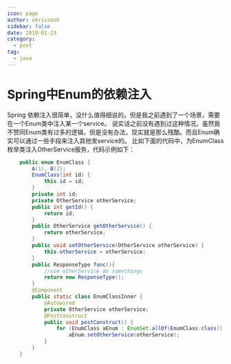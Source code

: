 ```yaml
---
icon: page
author: xkrivzooh
sidebar: false
date: 2019-01-23
category:
  - post
tag:
  - java
---
```


# Spring中Enum的依赖注入

Spring 依赖注入很简单，没什么值得细说的。但是我之前遇到了一个场景，需要在一个Enum类中注入某一个service。
说实话之前没有遇到过这种情况。虽然我不赞同Enum类有过多的逻辑，但是没有办法，现实就是那么残酷。而且Enum确实可以通过一些手段来注入其他发service的。
比如下面的代码中，为EnumClass枚举类注入OtherService服务，代码示例如下：

```java
	public enum EnumClass {
	    A(1), B(2);
	    EnumClass(int id) {
	        this.id = id;
	    }
	    private int id;
	    private OtherService otherService;
	    public int getId() {
	        return id;
	    }
	    public OtherService getOtherService() {
	        return otherService;
	    }
	    public void setOtherService(OtherService otherService) {
	        this.otherService = otherService;
	    }
	    public ResponseType func(){
	    	//use otherService do somethings
	    	return new ResponseType();
	    }
	    @Component
	    public static class EnumClassInner {
	        @Autowired
	        private OtherService otherService;
	        @PostConstruct
	        public void postConstruct() {
	            for (EnumClass aEnum : EnumSet.allOf(EnumClass.class))
	                aEnum.setOtherService(otherService);
	        }
	    }
	}
```
